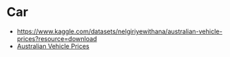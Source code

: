 # Car

- https://www.kaggle.com/datasets/nelgiriyewithana/australian-vehicle-prices?resource=download
- [Australian Vehicle Prices](https://lite.datasette.io/?url=https%3A%2F%2Fraw.githubusercontent.com%2Fjeremy886%2Fdata-for-students%2Fmain%2Fdb%2Fozcars.db)
